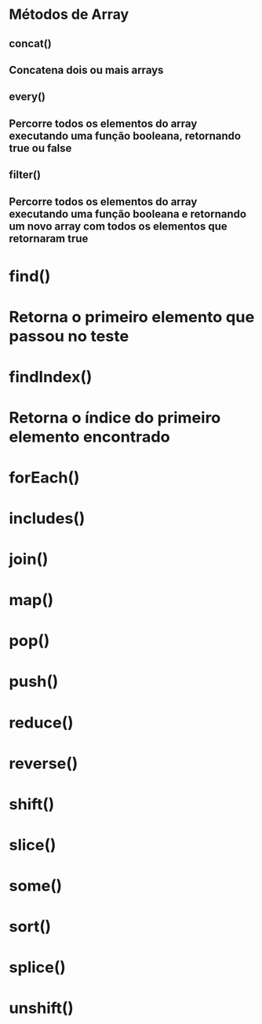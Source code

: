 # Métodos de Array
<h2>concat()<h2>
<p>Concatena dois ou mais arrays<p>

<h2>every()<h2>
<p>Percorre todos os elementos do array executando uma função booleana, retornando true ou false<p>

<h2>filter()<h2>
  <a>Percorre todos os elementos do array executando uma função booleana e retornando um novo array com todos os elementos que retornaram true<a>
  
<h2>find()<h2>
    <p>Retorna o primeiro elemento que passou no teste<p>

<h2>findIndex()<h2>
    <p>Retorna o índice do primeiro elemento encontrado<p>

<h2>forEach()<h2>
    <p><p>

<h2>includes()<h2>
    <p><p>

<h2>join()<h2>
    <p><p>

<h2>map()<h2>
    <p><p>

<h2>pop()<h2>
    <p><p>

<h2>push()<h2>
    <p><p>

<h2>reduce()<h2>
    <p><p>

<h2>reverse()<h2>
    <p><p>

<h2>shift()<h2>
    <p><p>

<h2>slice()<h2>
    <p><p>

<h2>some()<h2>
    <p><p>

<h2>sort()<h2>
    <p><p>

<h2>splice()<h2>
    <p><p>

<h2>unshift()<h2>
    <p><p>
